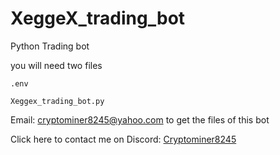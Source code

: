 # XeggeX_trading_bot
Python Trading bot

you will need two files
```
.env

Xeggex_trading_bot.py
```
Email: cryptominer8245@yahoo.com to get the files of this bot

Click here to contact me on Discord: <a href="https://discord.com/users/412476381725720576">Cryptominer8245</a>

